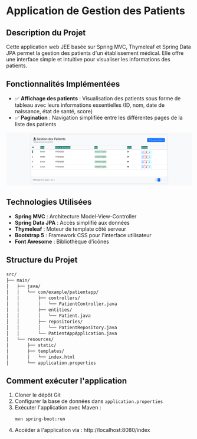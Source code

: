 # Application de Gestion des Patients

## Description du Projet

Cette application web JEE basée sur Spring MVC, Thymeleaf et Spring Data JPA permet la gestion des patients d'un établissement médical. Elle offre une interface simple et intuitive pour visualiser les informations des patients.

## Fonctionnalités Implémentées

- ✅ **Affichage des patients** : Visualisation des patients sous forme de tableau avec leurs informations essentielles (ID, nom, date de naissance, état de santé, score)
- ✅ **Pagination** : Navigation simplifiée entre les différentes pages de la liste des patients

![Capture d'écran de l'application](./screenshots/screenshot.png)

## Technologies Utilisées
- **Spring MVC** : Architecture Model-View-Controller
- **Spring Data JPA** : Accès simplifié aux données
- **Thymeleaf** : Moteur de template côté serveur
- **Bootstrap 5** : Framework CSS pour l'interface utilisateur
- **Font Awesome** : Bibliothèque d'icônes

## Structure du Projet

```
src/
├── main/
│   ├── java/
│   │   └── com/example/patientapp/
│   │       ├── controllers/
│   │       │   └── PatientController.java
│   │       ├── entities/
│   │       │   └── Patient.java
│   │       ├── repositories/
│   │       │   └── PatientRepository.java
│   │       └── PatientAppApplication.java
│   └── resources/
│       ├── static/
│       ├── templates/
│       │   └── index.html
│       └── application.properties
```

## Comment exécuter l'application

1. Cloner le dépôt Git
2. Configurer la base de données dans `application.properties`
3. Exécuter l'application avec Maven :
   ```
   mvn spring-boot:run
   ```
4. Accéder à l'application via : http://localhost:8080/index
